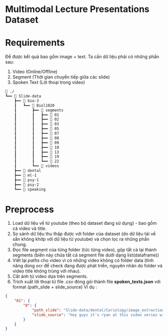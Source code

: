 # Multimodal Lecture Presentations Dataset

# Requirements

Để được kết quả bao gồm image + text. Ta cần dữ liệu phải có những phần sau:
1. Video (Online/Offline)
2. Segment (Thời gian chuyển tiếp giữa các slide)
3. Spoken Text (Lời thoại trong video)
```bash
📂 ./
┗━━ 📂 Slide-data
    ┣━━ 📂 bio-3
    ┃   ┗━━ 📂 Biol1020
    ┃       ┣━━ 📂 segments
    ┃       ┃   ┣━━ 📂 01
    ┃       ┃   ┣━━ 📂 02
    ┃       ┃   ┣━━ 📂 03
    ┃       ┃   ┣━━ 📂 05
    ┃       ┃   ┣━━ 📂 07
    ┃       ┃   ┣━━ 📂 08
    ┃       ┃   ┣━━ 📂 09
    ┃       ┃   ┣━━ 📂 10
    ┃       ┃   ┣━━ 📂 13
    ┃       ┃   ┣━━ 📂 19
    ┃       ┃   ┗━━ 📂 22
    ┃       ┗━━ 📂 videos
    ┣━━ 📂 dental
    ┣━━ 📂 ml-1
    ┣━━ 📂 psy-1
    ┣━━ 📂 psy-2
    ┗━━ 📂 speaking
```

# Preprocess 

1. Load dữ liệu về từ youtube (theo bộ dataset đang sử dụng) - bao gồm cả video và title.
2. So sánh dữ liệu thu thập được với folder của dataset (do dữ liệu tải về sẵn không khớp với dữ liệu từ youtube) và chọn lọc ra những phần chung.
3. Đọc file segment của từng folder (tức từng video), gộp tất cả lại thành segments (biến này chứa tất cả segment file dưới dạng list(dataframe))
4. Viết lại *paths* cho video vì có những video không có folder data (tính năng dùng ocr để check đang được phát triển, nguyên nhân do folder và video title không trùng với nhau).
5. Cắt ảnh từ video dựa trên segments. 
6. Trích xuất lời thoại từ file *.csv* đóng gói thành file **spoken_texts.json** với format (path_slide + slide_source)
Ví dụ : 

```json
{
    "01": {
        "0": {
            "path_slide": "Slide-data/dental/Cariology/image_extraction/01_frame_0.png",
            "slide_source": "hey guys it's ryan at this video series will be on the science of cavities and i'm really excited to do this video i looked at a lot of current literature i'll try to make this stuff is interesting as possible i think it can be a little bit boring but i'm gonna do my best and we'll talk about the science behind how cavities are formed and then how that's relevant to our daily lives so it'll be a three part series"
        }
    }
}